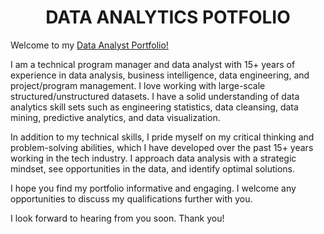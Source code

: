 <!-- Title -->
<h1 align="center">DATA ANALYTICS POTFOLIO</h1>
  
Welcome to my <a href="https://ryavse11.github.io/ryan_choi_portfolio/">Data Analyst Portfolio!</a>

I am a technical program manager and data analyst with 15+ years of experience in data analysis, business intelligence, data engineering, and project/program management. I love working with large-scale structured/unstructured datasets. I have a solid understanding of data analytics skill sets such as engineering statistics, data cleansing, data mining, predictive analytics, and data visualization.

In addition to my technical skills, I pride myself on my critical thinking and problem-solving abilities, which I have developed over the past 15+ years working in the tech industry. I approach data analysis with a strategic mindset, see opportunities in the data, and identify optimal solutions. 

I hope you find my portfolio informative and engaging. I welcome any opportunities to discuss my qualifications further with you.

I look forward to hearing from you soon. Thank you!

